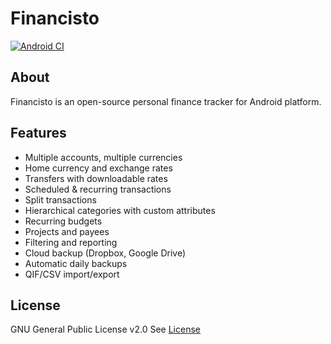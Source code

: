 # Financisto

[![Android CI](https://github.com/oenukr/financisto/actions/workflows/android.yml/badge.svg)](https://github.com/oenukr/financisto/actions/workflows/android.yml)

## About

Financisto is an open-source personal finance tracker for Android platform.

## Features

- Multiple accounts, multiple currencies 
- Home currency and exchange rates
- Transfers with downloadable rates
- Scheduled & recurring transactions
- Split transactions
- Hierarchical categories with custom attributes
- Recurring budgets
- Projects and payees
- Filtering and reporting
- Cloud backup (Dropbox, Google Drive)
- Automatic daily backups
- QIF/CSV import/export

## License

GNU General Public License v2.0
See [License](license.txt)
